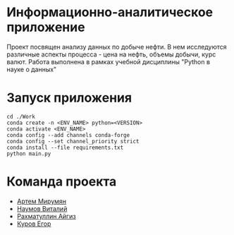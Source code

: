 # Информационно-аналитическое приложение

Проект посвящен анализу данных по добыче нефти. В нем исследуются различные аспекты процесса - цена на нефть, объемы добычи, курс валют. Работа выполнена в рамках учебной дисциплины "Python в науке о данных"

# Запуск приложения
```
cd ./Work
conda create -n <ENV_NAME> python=<VERSION>
conda activate <ENV_NAME>
conda config --add channels conda-forge
conda config --set channel_priority strict
conda install --file requirements.txt
python main.py
```

# Команда проекта 
- [Артем Мирумян](https://github.com/BigNeutronStar)
- [Наумов Виталий](https://github.com/chudik63)
- [Рахматуллин Айгиз](https://github.com/Rakhm-cyber)
- [Куров Егор](https://github.com/Qur1ck)
